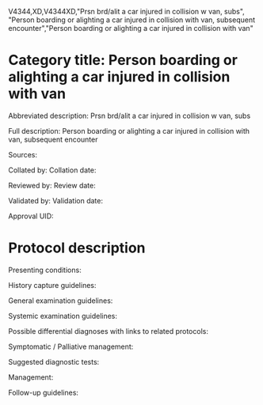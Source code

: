 V4344,XD,V4344XD,"Prsn brd/alit a car injured in collision w van, subs", "Person boarding or alighting a car injured in collision with van, subsequent encounter","Person boarding or alighting a car injured in collision with van"
# Category title: Person boarding or alighting a car injured in collision with van

Abbreviated description: Prsn brd/alit a car injured in collision w van, subs

Full description: Person boarding or alighting a car injured in collision with van, subsequent encounter

Sources:

Collated by:
Collation date:

Reviewed by:
Review date:

Validated by:
Validation date:

Approval UID:

# Protocol description

Presenting conditions:

History capture guidelines:

General examination guidelines:

Systemic examination guidelines:

Possible differential diagnoses with links to related protocols:

Symptomatic / Palliative management:

Suggested diagnostic tests:

Management:

Follow-up guidelines:

